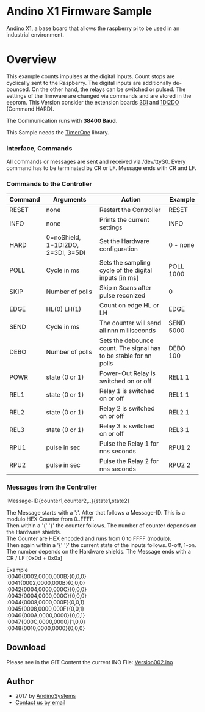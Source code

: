 Andino X1 Firmware Sample
==========

[Andino X1][1], a base board that allows the raspberry pi to be used in an industrial environment.

Overview
====

This example counts impulses at the digital inputs. 
Count stops are cyclically sent to the Raspberry. 
The digital inputs are additionally de-bounced. 
On the other hand, the relays can be switched or pulsed. The settings of the firmware are changed via commands and are stored in the eeprom.
This Version consider the extension boards [3DI][4] and [1DI2DO][5] (Command HARD).
  
The Communication runs with **38400 Baud**.

This Sample needs the [TimerOne][3] library.

### Interface, Commands

All commands or messages are sent and received via  /dev/ttyS0.
Every command has to be terminated by CR or LF. Message ends with CR and LF.
### Commands to the Controller
**Command** | Arguments | Action | Example 
--- | --- | --- | ---
RESET | none | Restart the Controller | RESET
INFO | none| Prints the current settings | INFO
HARD | 0=noShield, 1=1DI2DO, 2=3DI, 3=5DI | Set the Hardware configuration | 0 - none
POLL | Cycle in ms | Sets the sampling cycle of the digital inputs [in ms] | POLL 1000
SKIP | Number of polls | Skip n Scans after pulse reconized | 0
EDGE | HL(0) LH(1) | Count on edge HL or LH | EDGE
SEND | Cycle in ms | The counter will send all nnn milliseconds | SEND 5000
DEBO | Number of polls | Sets the debounce count. The signal has to be stable for nn polls | DEBO 100
POWR | state (0 or 1)| Power-Out Relay is switched on or off | REL1 1
REL1 | state (0 or 1)| Relay 1 is switched on or off | REL1 1
REL2 | state (0 or 1)| Relay 2 is switched on or off | REL2 1
REL3 | state (0 or 1)| Relay 3 is switched on or off | REL3 1
RPU1 | pulse in sec | Pulse the Relay 1 for nns seconds | RPU1 2
RPU2 | pulse in sec | Pulse the Relay 2 for nns seconds | RPU2 2

### Messages from the Controller

:Message-ID{counter1,counter2,..}{state1,state2}

The Message starts with a ':'. After that follows a Message-ID. This is a modulo HEX Counter from 0..FFFF.    
Then within a '{'  '}' the counter follows. The number of counter depends on the Hardware shields.   
The Counter are HEX encoded and runs from 0 to FFFF (modulo).  
Then again within a '{'  '}' the current state of the inputs follows. 0-off, 1-on.  
The number depends on the Hardware shields.
The Message ends with a CR / LF [0x0d + 0x0a]

Example   
:0040{0002,0000,000B}{0,0,0}  
:0041{0002,0000,000B}{0,0,0}  
:0042{0004,0000,000C}{0,0,0}  
:0043{0004,0000,000C}{0,0,0}  
:0044{0008,0000,000F}{0,0,1}  
:0045{0008,0000,000F}{0,0,1}  
:0046{000A,0000,0000}{0,0,1}  
:0047{000C,0000,0000}{1,0,0}  
:0048{0010,0000,0000}{0,0,0}  


Download
-----

Please see in the GIT Content the current INO File: [Version002.ino](Version002.ino)  


Author
-----

* 2017 by [AndinoSystems][2]
* [Contact us by email](mailto:info@andino.systems)

[1]:https://andino.systems/andino-x1/
[2]:https://github.com/andino-systems/Andino-X1
[3]:https://code.google.com/archive/p/arduino-timerone/downloads
[4]:https://github.com/andino-systems/Andino-X1/tree/master/doc/3DI
[5]:https://github.com/andino-systems/Andino-X1/tree/master/doc/1DI2DO
